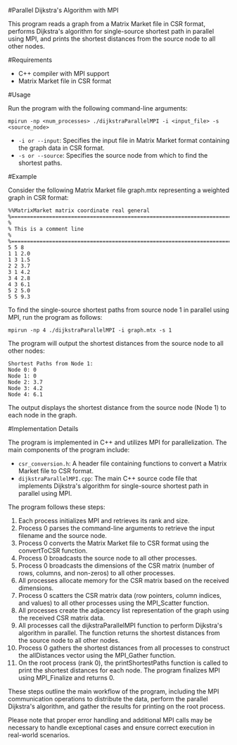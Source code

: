 #Parallel Dijkstra's Algorithm with MPI

This program reads a graph from a Matrix Market file in CSR format, performs Dijkstra's algorithm for single-source shortest path in parallel using MPI, and prints the shortest distances from the source node to all other nodes.

#Requirements

* C++ compiler with MPI support
* Matrix Market file in CSR format

#Usage

Run the program with the following command-line arguments:

`mpirun -np <num_processes> ./dijkstraParallelMPI -i <input_file> -s <source_node>`

* `-i or --input`: Specifies the input file in Matrix Market format containing the graph data in CSR format.
* `-s or --source`: Specifies the source node from which to find the shortest paths.

#Example

Consider the following Matrix Market file graph.mtx representing a weighted graph in CSR format:

```plaintext
%%MatrixMarket matrix coordinate real general
%=================================================================================
%
% This is a comment line
%
%=================================================================================
5 5 8
1 1 2.0
1 3 1.5
2 2 3.7
3 1 4.2
3 4 2.8
4 3 6.1
5 2 5.0
5 5 9.3
```

To find the single-source shortest paths from source node 1 in parallel using MPI, run the program as follows:

`mpirun -np 4 ./dijkstraParallelMPI -i graph.mtx -s 1`

The program will output the shortest distances from the source node to all other nodes:

```plaintext
Shortest Paths from Node 1:
Node 0: 0
Node 1: 0
Node 2: 3.7
Node 3: 4.2
Node 4: 6.1
```

The output displays the shortest distance from the source node (Node 1) to each node in the graph.

#Implementation Details

The program is implemented in C++ and utilizes MPI for parallelization. The main components of the program include:

* `csr_conversion.h`: A header file containing functions to convert a Matrix Market file to CSR format.
* `dijkstraParallelMPI.cpp`: The main C++ source code file that implements Dijkstra's algorithm for single-source shortest path in parallel using MPI.

The program follows these steps:

1. Each process initializes MPI and retrieves its rank and size.
1. Process 0 parses the command-line arguments to retrieve the input filename and the source node.
1. Process 0 converts the Matrix Market file to CSR format using the convertToCSR function.
1. Process 0 broadcasts the source node to all other processes.
1. Process 0 broadcasts the dimensions of the CSR matrix (number of rows, columns, and non-zeros) to all other processes.
1. All processes allocate memory for the CSR matrix based on the received dimensions.
1. Process 0 scatters the CSR matrix data (row pointers, column indices, and values) to all other processes using the MPI_Scatter function.
1. All processes create the adjacency list representation of the graph using the received CSR matrix data.
1. All processes call the dijkstraParallelMPI function to perform Dijkstra's algorithm in parallel. The function returns the shortest distances from the source node to all other nodes.
1. Process 0 gathers the shortest distances from all processes to construct the allDistances vector using the MPI_Gather function.
2. On the root process (rank 0), the printShortestPaths function is called to print the shortest distances for each node.
The program finalizes MPI using MPI_Finalize and returns 0.

These steps outline the main workflow of the program, including the MPI communication operations to distribute the data, perform the parallel Dijkstra's algorithm, and gather the results for printing on the root process.

Please note that proper error handling and additional MPI calls may be necessary to handle exceptional cases and ensure correct execution in real-world scenarios.